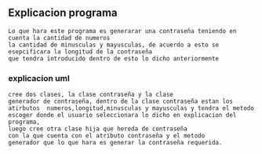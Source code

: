 ## Explicacion programa

    Lo que hara este programa es generarar una contraseña teniendo en cuenta la cantidad de numeros
    la cantidad de minusculas y mayusculas, de acuerdo a esto se esepcificara la longitud de la contraseña 
    que tendra introducido dentro de esto lo dicho anteriormente

### explicacion uml
    cree dos clases, la clase contraseña y la clase 
    generador de contraseña, dentro de la clase contraseña estan los atirbutos  numeros,longitud,minusculas y mayusculas y tendra el metodo escoger donde el usuario seleccionara lo dicho en explicacion del programa, 
    luego cree otra clase hija que hereda de contraseña
    con la que cuenta con el atributo contraseña y el metodo
    generador que lo que hara es generar la contraseña requerida.
